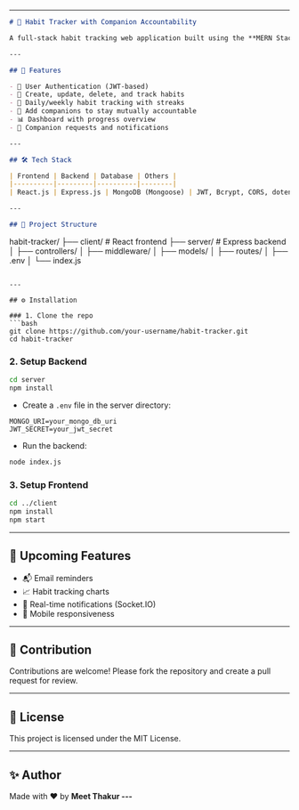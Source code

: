 
---

```markdown
# 🧠 Habit Tracker with Companion Accountability

A full-stack habit tracking web application built using the **MERN Stack** (MongoDB, Express, React, Node.js), allowing users to track their habits and stay motivated with companions who keep them accountable.

---

## 📌 Features

- 🔐 User Authentication (JWT-based)
- 📝 Create, update, delete, and track habits
- 📆 Daily/weekly habit tracking with streaks
- 👯 Add companions to stay mutually accountable
- 📊 Dashboard with progress overview
- 📣 Companion requests and notifications

---

## 🛠️ Tech Stack

| Frontend | Backend | Database | Others |
|----------|---------|----------|--------|
| React.js | Express.js | MongoDB (Mongoose) | JWT, Bcrypt, CORS, dotenv |

---

## 📂 Project Structure

```

habit-tracker/
├── client/         # React frontend
├── server/         # Express backend
│   ├── controllers/
│   ├── middleware/
│   ├── models/
│   ├── routes/
│   ├── .env
│   └── index.js

```

---

## ⚙️ Installation

### 1. Clone the repo
```bash
git clone https://github.com/your-username/habit-tracker.git
cd habit-tracker
```

### 2. Setup Backend

```bash
cd server
npm install
```

* Create a `.env` file in the server directory:

```
MONGO_URI=your_mongo_db_uri
JWT_SECRET=your_jwt_secret
```

* Run the backend:

```bash
node index.js
```

### 3. Setup Frontend

```bash
cd ../client
npm install
npm start
```

---

## 📌 Upcoming Features

* 📬 Email reminders
* 📈 Habit tracking charts
* 🔔 Real-time notifications (Socket.IO)
* 📱 Mobile responsiveness

---

## 🤝 Contribution

Contributions are welcome! Please fork the repository and create a pull request for review.

---

## 📄 License

This project is licensed under the MIT License.

---

## ✨ Author

Made with ❤️ by **Meet Thakur
---**
